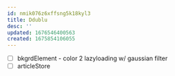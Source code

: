 ```yaml
---
id: nmik076z6xffsng5k18kyl3
title: Ddublu
desc: ''
updated: 1676546400563
created: 1675854106055
---
```


- [ ] bkgrdElement - color 2 lazyloading w/ gaussian filter
- [ ] articleStore
